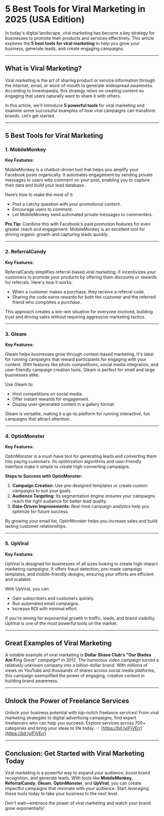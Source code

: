 # 5 Best Tools for Viral Marketing in 2025 (USA Edition)

In today's digital landscape, viral marketing has become a key strategy for businesses to promote their products and services effectively. This article explores the **5 best tools for viral marketing** to help you grow your business, generate leads, and create engaging campaigns.

---

## What is Viral Marketing?

Viral marketing is the art of sharing product or service information through the internet, email, or word-of-mouth to generate widespread awareness. According to Investopedia, this strategy relies on creating content so engaging that users naturally want to share it with others.  

In this article, we'll introduce **5 powerful tools** for viral marketing and examine some successful examples of how viral campaigns can transform brands. Let’s get started.

---

## 5 Best Tools for Viral Marketing

### 1. **MobileMonkey**

**Key Features:**

MobileMonkey is a chatbot-driven tool that helps you amplify your Facebook posts organically. It automates engagement by sending private messages to users who comment on your post, enabling you to capture their data and build your lead database.

Here’s how to make the most of it:

- Post a catchy question with your promotional content.  
- Encourage users to comment.  
- Let MobileMonkey send automated private messages to commenters.  

**Pro Tip:** Combine this with Facebook's paid promotion features for even greater reach and engagement. MobileMonkey is an excellent tool for driving organic growth and capturing leads quickly.

---

### 2. **ReferralCandy**

**Key Features:**

ReferralCandy simplifies referral-based viral marketing. It incentivizes your customers to promote your products by offering them discounts or rewards for referrals. Here's how it works:

- When a customer makes a purchase, they receive a referral code.  
- Sharing the code earns rewards for both the customer and the referred friend who completes a purchase.  

This approach creates a win-win situation for everyone involved, building trust and driving sales without requiring aggressive marketing tactics.

---

### 3. **Gleam**

**Key Features:**

Gleam helps businesses grow through contest-based marketing. It's ideal for running campaigns that reward participants for engaging with your content. With features like photo competitions, social media integration, and user-friendly campaign creation tools, Gleam is perfect for small and large businesses alike.

Use Gleam to:

- Host competitions on social media.  
- Offer instant rewards for engagement.  
- Display user-generated content in a gallery format.  

Gleam is versatile, making it a go-to platform for running interactive, fun campaigns that attract attention.

---

### 4. **OptinMonster**

**Key Features:**

OptinMonster is a must-have tool for generating leads and converting them into paying customers. Its optimization algorithms and user-friendly interface make it simple to create high-converting campaigns.

**Steps to Success with OptinMonster:**

1. **Campaign Creation**: Use pre-designed templates or create custom campaigns to suit your goals.  
2. **Audience Targeting**: Its segmentation engine ensures your campaigns reach the right audience for better lead quality.  
3. **Data-Driven Improvements**: Real-time campaign analytics help you optimize for future success.  

By growing your email list, OptinMonster helps you increase sales and build lasting customer relationships.

---

### 5. **UpViral**

**Key Features:**

UpViral is designed for businesses of all sizes looking to create high-impact marketing campaigns. It offers fraud detection, pre-made campaign templates, and mobile-friendly designs, ensuring your efforts are efficient and scalable.

With UpViral, you can:

- Gain subscribers and customers quickly.  
- Run automated email campaigns.  
- Increase ROI with minimal effort.  

If you're aiming for exponential growth in traffic, leads, and brand visibility, UpViral is one of the most powerful tools on the market.

---

## Great Examples of Viral Marketing

A notable example of viral marketing is **Dollar Shave Club's "Our Blades Are F***ing Great" campaign** in 2012. The humorous video campaign turned a relatively unknown company into a billion-dollar brand. With millions of views on YouTube and thousands of shares across social media platforms, this campaign exemplified the power of engaging, creative content in building brand awareness.

---

## Unlock the Power of Freelance Services

Unlock your business potential with top-notch freelance services! From viral marketing strategies to digital advertising campaigns, find expert freelancers who can help you succeed. Explore services across 700+ categories and bring your ideas to life today. ☞ [https://bit.ly/FiVErr](https://bit.ly/FiVErr)

---

## Conclusion: Get Started with Viral Marketing Today

Viral marketing is a powerful way to expand your audience, boost brand recognition, and generate leads. With tools like **MobileMonkey**, **ReferralCandy**, **Gleam**, **OptinMonster**, and **UpViral**, you can create impactful campaigns that resonate with your audience. Start leveraging these tools today to take your business to the next level.

Don't wait—embrace the power of viral marketing and watch your brand grow exponentially!
